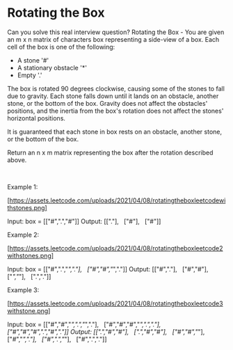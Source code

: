 # Rotating the Box

Can you solve this real interview question? Rotating the Box - You are given an m x n matrix of characters box representing a side-view of a box. Each cell of the box is one of the following:

 * A stone '#'
 * A stationary obstacle '*'
 * Empty '.'

The box is rotated 90 degrees clockwise, causing some of the stones to fall due to gravity. Each stone falls down until it lands on an obstacle, another stone, or the bottom of the box. Gravity does not affect the obstacles' positions, and the inertia from the box's rotation does not affect the stones' horizontal positions.

It is guaranteed that each stone in box rests on an obstacle, another stone, or the bottom of the box.

Return an n x m matrix representing the box after the rotation described above.

 

Example 1:

[https://assets.leetcode.com/uploads/2021/04/08/rotatingtheboxleetcodewithstones.png]


Input: box = [["#",".","#"]]
Output: [["."],
         ["#"],
         ["#"]]


Example 2:

[https://assets.leetcode.com/uploads/2021/04/08/rotatingtheboxleetcode2withstones.png]


Input: box = [["#",".","*","."],
              ["#","#","*","."]]
Output: [["#","."],
         ["#","#"],
         ["*","*"],
         [".","."]]


Example 3:

[https://assets.leetcode.com/uploads/2021/04/08/rotatingtheboxleetcode3withstone.png]


Input: box = [["#","#","*",".","*","."],
              ["#","#","#","*",".","."],
              ["#","#","#",".","#","."]]
Output: [[".","#","#"],
         [".","#","#"],
         ["#","#","*"],
         ["#","*","."],
         ["#",".","*"],
         ["#",".","."]]